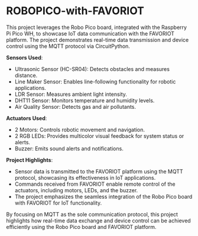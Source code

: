 # ROBOPICO-with-FAVORIOT
This project leverages the Robo Pico board, integrated with the Raspberry Pi Pico WH, to showcase IoT data communication with the FAVORIOT platform. The project demonstrates real-time data transmission and device control using the MQTT protocol via CircuitPython.

**Sensors Used**:
  * Ultrasonic Sensor (HC-SR04): Detects obstacles and measures distance.
  * Line Maker Sensor: Enables line-following functionality for robotic applications.
  * LDR Sensor: Measures ambient light intensity.
  * DHT11 Sensor: Monitors temperature and humidity levels.
  * Air Quality Sensor: Detects gas and air pollutants.

**Actuators Used**:
  * 2 Motors: Controls robotic movement and navigation.
  * 2 RGB LEDs: Provides multicolor visual feedback for system status or alerts.
  * Buzzer: Emits sound alerts and notifications.

**Project Highlights**:
  * Sensor data is transmitted to the FAVORIOT platform using the MQTT protocol, showcasing its effectiveness in IoT applications.
  * Commands received from FAVORIOT enable remote control of the actuators, including motors, LEDs, and the buzzer.
  * The project emphasizes the seamless integration of the Robo Pico board with FAVORIOT for IoT functionality.

By focusing on MQTT as the sole communication protocol, this project highlights how real-time data exchange and device control can be achieved efficiently using the Robo Pico board and FAVORIOT platform.
